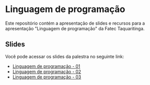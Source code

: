 # Linguagem de programação

Este repositório contém a apresentação de slides e recursos para a apresentação "Linguagem de programação" da Fatec Taquaritinga.

## Slides

Você pode acessar os slides da palestra no seguinte link:

- [Linguagem de programação - 01](https://itorisaias.github.io/Fatectq-linguagem-de-programacao/01)
- [Linguagem de programação - 02](https://itorisaias.github.io/Fatectq-linguagem-de-programacao/02)
- [Linguagem de programação - 03](https://itorisaias.github.io/Fatectq-linguagem-de-programacao/03)
